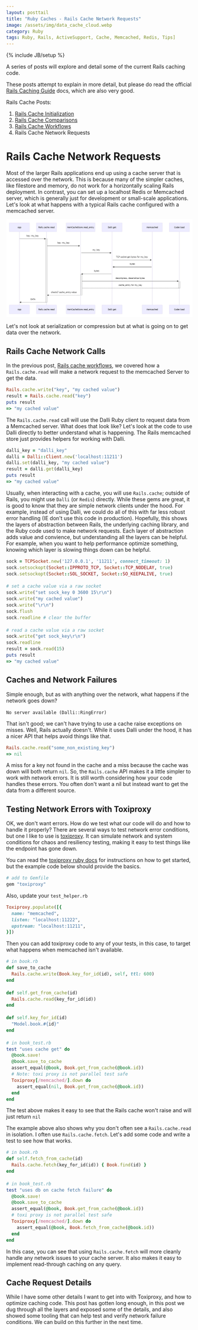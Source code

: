 ```yaml
---
layout: posttail
title: "Ruby Caches - Rails Cache Network Requests"
image: /assets/img/data_cache_cloud.webp
category: Ruby
tags: Ruby, Rails, ActiveSupport, Cache, Memcached, Redis, Tips]
---
```

{% include JB/setup %}

A series of posts will explore and detail some of the current Rails caching code.

These posts attempt to explain in more detail, but please do read the official [Rails Caching Guide](https://guides.rubyonrails.org/caching_with_rails.html#cache-stores) docs, which are also very good.

Rails Cache Posts:

1. [Rails Cache Initialization](/ruby/2024/10/17/caches-rails-initialization)
2. [Rails Cache Comparisons](/ruby/2024/10/20/caches-rails-comparisons)
3. [Rails Cache Workflows](ruby/2024/10/24/caches-rails-workflows)
4. Rails Cache Network Requests

# Rails Cache Network Requests

Most of the larger Rails applications end up using a cache server that is accessed over the network. This is because many of the simpler caches, like filestore and memory, do not work for a horizontally scaling Rails deployment. In contrast, you can set up a localhost Redis or Memcached server, which is generally just for development or small-scale applications. Let's look at what happens with a typical Rails cache configured with a memcached server.

[![Rails.cache.read](/assets/img/cache_read.webp)](/assets/img/cache_read.webp)

Let's not look at serialization or compression but at what is going on to get data over the network.

## Rails Cache Network Calls

In the previous post, [Rails cache workflows](/ruby/2024/10/24/caches-rails-workflows), we covered how a `Rails.cache.read` will make a network request to the memcached Server to get the data.

```ruby
Rails.cache.write("key", "my cached value")
result = Rails.cache.read("key")
puts result
=> "my cached value"
```

The `Rails.cache.read` call will use the Dalli Ruby client to request data from a Memcached server. What does that look like? Let's look at the code to use Dalli directly to better understand what is happening. The Rails memcached store just provides helpers for working with Dalli.

```ruby
dalli_key = "dalli_key"
dalli = Dalli::Client.new('localhost:11211')
dalli.set(dalli_key, "my cached value")
result = dalli.get(dalli_key)
puts result
=> "my cached value"
```

Usually, when interacting with a cache, you will use `Rails.cache`; outside of Rails, you might use `Dalli` (or `Redis`) directly. While these gems are great, it is good to know that they are simple network clients under the hood. For example, instead of using Dalli, we could do all of this with far less robust error handling (IE don't use this code in production). Hopefully, this shows the layers of abstraction between Rails, the underlying caching library, and the Ruby code used to make network requests. Each layer of abstraction adds value and convience, but understanding all the layers can be helpful. For example, when you want to help performance optimize something, knowing which layer is slowing things down can be helpful.

```ruby
sock = TCPSocket.new('127.0.0.1', '11211', connect_timeout: 1)
sock.setsockopt(Socket::IPPROTO_TCP, Socket::TCP_NODELAY, true)
sock.setsockopt(Socket::SOL_SOCKET, Socket::SO_KEEPALIVE, true)

# set a cache value via a raw socket
sock.write("set sock_key 0 3600 15\r\n")
sock.write("my cached value")
sock.write("\r\n")
sock.flush
sock.readline # clear the buffer

# read a cache value via a raw socket
sock.write("get sock_key\r\n")
sock.readline
result = sock.read(15)
puts result
=> "my cached value"
```

## Caches and Network Failures

Simple enough, but as with anything over the network, what happens if the network goes down?

`No server available (Dalli::RingError)`

That isn't good; we can't have trying to use a cache raise exceptions on misses. Well, Rails actually doesn't. While it uses Dalli under the hood, it has a nicer API that helps avoid things like that.

```ruby
Rails.cache.read("some_non_existing_key")
=> nil
```

A miss for a key not found in the cache and a miss because the cache was down will both return `nil`. So, the `Rails.cache` API makes it a little simpler to work with network errors. It is still worth considering how your code handles these errors. You often don't want a nil but instead want to get the data from a different source.

## Testing Network Errors with Toxiproxy

OK, we don't want errors. How do we test what our code will do and how to handle it properly? There are several ways to test network error conditions, but one I like to use is [toxiproxy](https://github.com/Shopify/toxiproxy). It can simulate network and system conditions for chaos and resiliency testing, making it easy to test things like the endpoint has gone down.

You can read the [toxiproxy ruby docs](https://github.com/Shopify/toxiproxy-ruby) for instructions on how to get started, but the example code below should provide the basics.

```ruby
# add to Gemfile
gem "toxiproxy"
```

Also, update your `test_helper.rb`

```ruby
Toxiproxy.populate([{
  name: "memcached",
  listen: "localhost:11222",
  upstream: "localhost:11211",
}])
```

Then you can add toxiproxy code to any of your tests, in this case, to target what happens when memcached isn't available.

```ruby
# in book.rb
def save_to_cache
  Rails.cache.write(Book.key_for_id(id), self, ttl: 600)
end

def self.get_from_cache(id)
  Rails.cache.read(key_for_id(id))
end

def self.key_for_id(id)
  "Model.book.#{id}"
end

# in book_test.rb
test "uses cache get" do
  @book.save!
  @book.save_to_cache
  assert_equal(@book, Book.get_from_cache(@book.id))
  # Note: toxi proxy is not parallel test safe
  Toxiproxy[/memcached/].down do
    assert_equal(nil, Book.get_from_cache(@book.id))
  end
end
```

The test above makes it easy to see that the Rails cache won't raise and will just return `nil`

The example above also shows why you don't often see a `Rails.cache.read` in isolation. I often use `Rails.cache.fetch`. Let's add some code and write a test to see how that works.

```ruby
# in book.rb
def self.fetch_from_cache(id)
  Rails.cache.fetch(key_for_id(id)) { Book.find(id) }
end

# in book_test.rb
test "uses db on cache fetch failure" do
  @book.save!
  @book.save_to_cache
  assert_equal(@book, Book.get_from_cache(@book.id))
  # toxi proxy is not parallel test safe
  Toxiproxy[/memcached/].down do
    assert_equal(@book, Book.fetch_from_cache(@book.id))
  end
end
```

In this case, you can see that using `Rails.cache.fetch` will more cleanly handle any network issues to your cache server. It also makes it easy to implement read-through caching on any query.

## Cache Request Details

While I have some other details I want to get into with Toxiproxy, and how to optimize caching code. This post has gotten long enough, in this post we dug through all the layers and exposed some of the details, and also showed some tooling that can help test and verify network failure conditions. We can build on this further in the next time.
